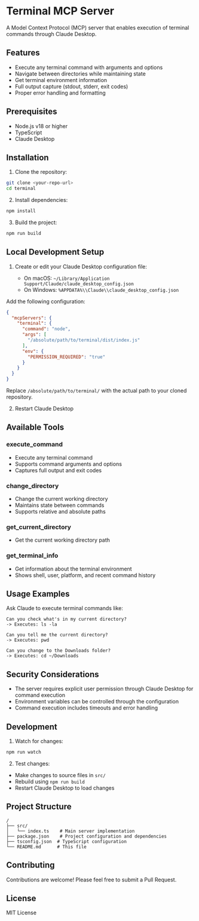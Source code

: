 # Terminal MCP Server

A Model Context Protocol (MCP) server that enables execution of terminal commands through Claude Desktop.

## Features

- Execute any terminal command with arguments and options
- Navigate between directories while maintaining state
- Get terminal environment information
- Full output capture (stdout, stderr, exit codes)
- Proper error handling and formatting

## Prerequisites

- Node.js v18 or higher
- TypeScript
- Claude Desktop

## Installation

1. Clone the repository:
```bash
git clone <your-repo-url>
cd terminal
```

2. Install dependencies:
```bash
npm install
```

3. Build the project:
```bash
npm run build
```

## Local Development Setup

1. Create or edit your Claude Desktop configuration file:

   - On macOS: `~/Library/Application Support/Claude/claude_desktop_config.json`
   - On Windows: `%APPDATA%\\Claude\\claude_desktop_config.json`

Add the following configuration:

```json
{
  "mcpServers": {
    "terminal": {
      "command": "node",
      "args": [
        "/absolute/path/to/terminal/dist/index.js"
      ],
      "env": {
        "PERMISSION_REQUIRED": "true"
      }
    }
  }
}
```

Replace `/absolute/path/to/terminal/` with the actual path to your cloned repository.

2. Restart Claude Desktop

## Available Tools

### execute_command
- Execute any terminal command
- Supports command arguments and options
- Captures full output and exit codes

### change_directory
- Change the current working directory
- Maintains state between commands
- Supports relative and absolute paths

### get_current_directory
- Get the current working directory path

### get_terminal_info
- Get information about the terminal environment
- Shows shell, user, platform, and recent command history

## Usage Examples

Ask Claude to execute terminal commands like:

```
Can you check what's in my current directory?
-> Executes: ls -la

Can you tell me the current directory?
-> Executes: pwd

Can you change to the Downloads folder?
-> Executes: cd ~/Downloads
```

## Security Considerations

- The server requires explicit user permission through Claude Desktop for command execution
- Environment variables can be controlled through the configuration
- Command execution includes timeouts and error handling

## Development

1. Watch for changes:
```bash
npm run watch
```

2. Test changes:
- Make changes to source files in `src/`
- Rebuild using `npm run build`
- Restart Claude Desktop to load changes

## Project Structure

```
/
├── src/
│   └── index.ts    # Main server implementation
├── package.json    # Project configuration and dependencies
├── tsconfig.json  # TypeScript configuration
└── README.md      # This file
```

## Contributing

Contributions are welcome! Please feel free to submit a Pull Request.

## License

MIT License